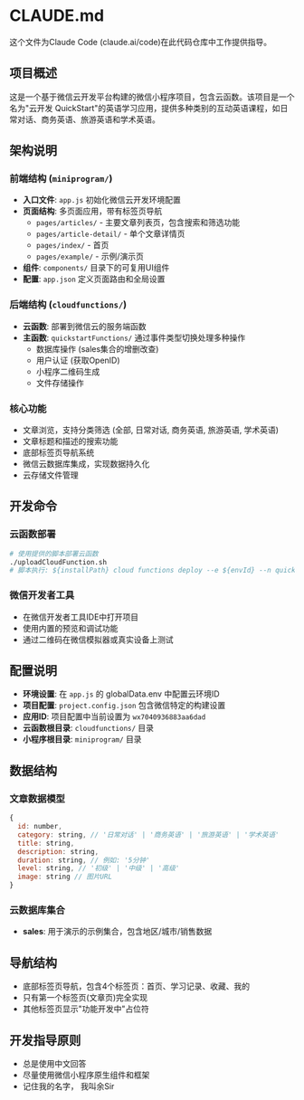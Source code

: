 # CLAUDE.md

这个文件为Claude Code (claude.ai/code)在此代码仓库中工作提供指导。

## 项目概述

这是一个基于微信云开发平台构建的微信小程序项目，包含云函数。该项目是一个名为"云开发 QuickStart"的英语学习应用，提供多种类别的互动英语课程，如日常对话、商务英语、旅游英语和学术英语。

## 架构说明

### 前端结构 (`miniprogram/`)
- **入口文件**: `app.js` 初始化微信云开发环境配置
- **页面结构**: 多页面应用，带有标签页导航
  - `pages/articles/` - 主要文章列表页，包含搜索和筛选功能
  - `pages/article-detail/` - 单个文章详情页
  - `pages/index/` - 首页
  - `pages/example/` - 示例/演示页
- **组件**: `components/` 目录下的可复用UI组件
- **配置**: `app.json` 定义页面路由和全局设置

### 后端结构 (`cloudfunctions/`)
- **云函数**: 部署到微信云的服务端函数
- **主函数**: `quickstartFunctions/` 通过事件类型切换处理多种操作
  - 数据库操作 (sales集合的增删改查)
  - 用户认证 (获取OpenID)
  - 小程序二维码生成
  - 文件存储操作

### 核心功能
- 文章浏览，支持分类筛选 (全部, 日常对话, 商务英语, 旅游英语, 学术英语)
- 文章标题和描述的搜索功能
- 底部标签页导航系统
- 微信云数据库集成，实现数据持久化
- 云存储文件管理

## 开发命令

### 云函数部署
```bash
# 使用提供的脚本部署云函数
./uploadCloudFunction.sh
# 脚本执行: ${installPath} cloud functions deploy --e ${envId} --n quickstartFunctions --r --project ${projectPath}
```

### 微信开发者工具
- 在微信开发者工具IDE中打开项目
- 使用内置的预览和调试功能
- 通过二维码在微信模拟器或真实设备上测试

## 配置说明

- **环境设置**: 在 `app.js` 的 globalData.env 中配置云环境ID
- **项目配置**: `project.config.json` 包含微信特定的构建设置
- **应用ID**: 项目配置中当前设置为 `wx7040936883aa6dad`
- **云函数根目录**: `cloudfunctions/` 目录
- **小程序根目录**: `miniprogram/` 目录

## 数据结构

### 文章数据模型
```javascript
{
  id: number,
  category: string, // '日常对话' | '商务英语' | '旅游英语' | '学术英语'
  title: string,
  description: string,
  duration: string, // 例如: '5分钟'
  level: string, // '初级' | '中级' | '高级'
  image: string // 图片URL
}
```

### 云数据库集合
- **sales**: 用于演示的示例集合，包含地区/城市/销售数据

## 导航结构
- 底部标签页导航，包含4个标签页：首页、学习记录、收藏、我的
- 只有第一个标签页(文章页)完全实现
- 其他标签页显示"功能开发中"占位符

## 开发指导原则
- 总是使用中文回答
- 尽量使用微信小程序原生组件和框架
- 记住我的名字， 我叫余Sir
